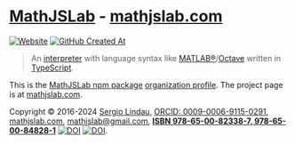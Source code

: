 # [MathJSLab](https://mathjslab.com/) - [mathjslab.com](https://mathjslab.com/)

[![Website](https://img.shields.io/website?url=https%3A%2F%2Fmathjslab.com%2F)](https://mathjslab.com/)
[![GitHub Created At](https://img.shields.io/github/created-at/MathJSLab/mathjslab-www)](https://github.com/MathJSLab/.github)

> An [interpreter](https://en.wikipedia.org/wiki/Interpreter_(computing)) with language syntax like [MATLAB&reg;](https://www.mathworks.com/)/[Octave](https://www.gnu.org/software/octave/) written in [TypeScript](https://www.typescriptlang.org/).

This is the [MathJSLab npm package](https://www.npmjs.com/package/mathjslab) [organization profile](https://github.com/MathJSLab). The project page is at [mathjslab.com](https://mathjslab.com/).

Copyright &copy; 2016-2024 [Sergio Lindau](mailto:sergiolindau@gmail.com), [ORCID: 0009-0006-9115-0291](https://orcid.org/0009-0006-9115-0291), [mathjslab.com](https://mathjslab.com/), [mathjslab@gmail.com](mailto:mathjslab@gmail.com), **[ISBN 978-65-00-82338-7, 978-65-00-84828-1](https://grp.isbn-international.org/search/piid_solr?keys=978-65-00-82338-7)** [![DOI](https://zenodo.org/badge/DOI/10.5281/zenodo.8396265.svg)](https://doi.org/10.5281/zenodo.8396265) [![DOI](https://zenodo.org/badge/DOI/10.5281/zenodo.8396263.svg)](https://doi.org/10.5281/zenodo.8396263).